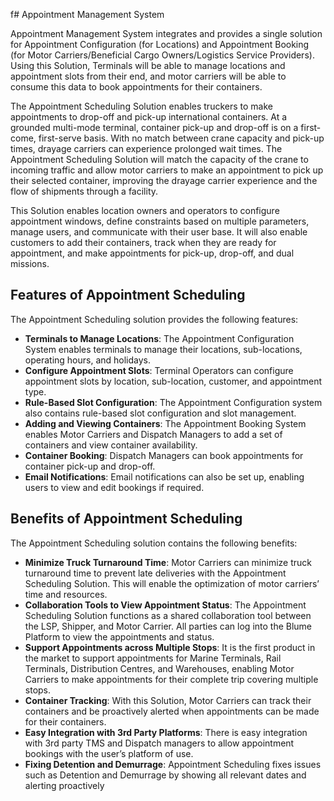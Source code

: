 f# Appointment Management System

Appointment Management System integrates and provides a single solution for Appointment Configuration (for Locations) and Appointment Booking (for Motor Carriers/Beneficial Cargo Owners/Logistics Service Providers). Using this Solution, Terminals will be able to manage locations and appointment slots from their end, and motor carriers will be able to consume this data to book appointments for their containers.

The Appointment Scheduling Solution enables truckers to make appointments to drop-off and pick-up international containers. At a grounded multi-mode terminal, container pick-up and drop-off is on a first-come, first-serve basis. With no match between crane capacity and pick-up times, drayage carriers can experience prolonged wait times. The Appointment Scheduling Solution will match the capacity of the crane to incoming traffic and allow motor carriers to make an appointment to pick up their selected container, improving the drayage carrier experience and the flow of shipments through a facility.

This Solution enables location owners and operators to configure appointment windows, define constraints based on multiple parameters, manage users, and communicate with their user base. It will also enable customers to add their containers, track when they are ready for appointment, and make appointments for pick-up, drop-off, and dual missions.

## Features of Appointment Scheduling

The Appointment Scheduling solution provides the following features:

- **Terminals to Manage Locations**: The Appointment Configuration System enables terminals to manage their locations, sub-locations, operating hours, and holidays.
- **Configure Appointment Slots**: Terminal Operators can configure appointment slots by location, sub-location, customer, and appointment type.
- **Rule-Based Slot Configuration**: The Appointment Configuration system also contains rule-based slot configuration and slot management.
- **Adding and Viewing Containers**: The Appointment Booking System enables Motor Carriers and Dispatch Managers to add a set of containers and view container availability.
- **Container Booking**: Dispatch Managers can book appointments for container pick-up and drop-off.
- **Email Notifications**: Email notifications can also be set up, enabling users to view and edit bookings if required.

## Benefits of Appointment Scheduling

The Appointment Scheduling solution contains the following benefits:

- **Minimize Truck Turnaround Time**: Motor Carriers can minimize truck turnaround time to prevent late deliveries with the Appointment Scheduling Solution. This will enable the optimization of motor carriers’ time and resources.
- **Collaboration Tools to View Appointment Status**: The Appointment Scheduling Solution functions as a shared collaboration tool between the LSP, Shipper, and Motor Carrier. All parties can log into the Blume Platform to view the appointments and status.
- **Support Appointments across Multiple Stops**: It is the first product in the market to support appointments for Marine Terminals, Rail Terminals, Distribution Centres, and Warehouses, enabling Motor Carriers to make appointments for their complete trip covering multiple stops.
- **Container Tracking**: With this Solution, Motor Carriers can track their containers and be proactively alerted when appointments can be made for their containers.
- **Easy Integration with 3rd Party Platforms**: There is easy integration with 3rd party TMS and Dispatch managers to allow appointment bookings with the user’s platform of use.
- **Fixing Detention and Demurrage**: Appointment Scheduling fixes issues such as Detention and Demurrage by showing all relevant dates and alerting proactively